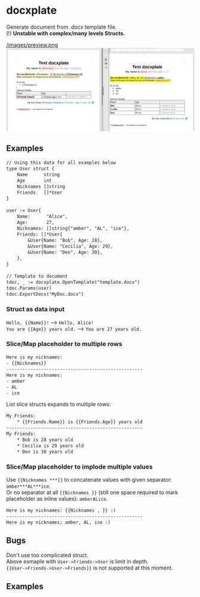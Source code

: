 # docxplate
Generate document from .docx template file.  
(!) **Unstable with complex/many levels Structs.**

[/images/preview.png](/images/preview.png)
![docxplate preview](./images/preview.png)


## Examples

    // Using this data for all examples below
    type User struct {
		Name      string
		Age       int
		Nicknames []string
		Friends   []*User
	}

	user := User{
		Name:      "Alice",
		Age:       27,
		Nicknames: []string{"amber", "AL", "ice"},
		Friends: []*User{
			&User{Name: "Bob", Age: 28},
			&User{Name: "Cecilia", Age: 29},
			&User{Name: "Den", Age: 30},
		},
	}

    // Template to document
    tdoc, _ := docxplate.OpenTemplate("template.docx")
    tdoc.Params(user)
    tdoc.ExportDocx("MyDoc.docx")


### Struct as data input
`Hello, {{Name}}!` --> `Hello, Alice!`  
`You are {{Age}} years old.` --> `You are 27 years old.`

### Slice/Map placeholder to multiple rows

    Here is my nicknames:
    - {{Nicknames}}    
    ---------------------------------------------------
    Here is my nicknames:
    - amber
    - AL
    - ice

List slice structs expands to multiple rows:

    My Friends:
        * {{Friends.Name}} is {{Friends.Age}} years old
    ---------------------------------------------------
    My Friends:
        * Bob is 28 years old
        * Cecilia is 29 years old
        * Den is 30 years old

### Slice/Map placeholder to implode multiple values
Use `{{Nicknames ***}}` to concatenate values with given separator: `amber***AL***ice`.  
Or no separator at all `{{Nicknames }}` (still one space required to mark placeholder as inline values): `amberALice`.  

    Here is my nicknames: {{Nicknames , }} :)
    ---------------------------------------------------
    Here is my nicknames: amber, AL, ice :)



## Bugs
Don't use too complicated struct.  
Above exmaple with `User->Friends->User` is limit in depth.  
`{{User->Friends->User->Friends}}` is not supported at this moment.




## Examples
